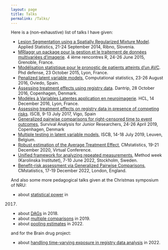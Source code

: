```yaml
---
layout: page
title: Talks
permalink: /Talks/
---
```


Here is a (non-exhaustive) list of talks I have given:
- [Lesion Segmentation using a Spatially Regularized Mixture
  Model](https://bozenne.github.io/doc/Talks/2014-Applied_statistics-Lesion_Segmentation.pdf). Applied Statistics, 21-24 September 2014, Ribno, Slovenia.
- [MRIaggr un package pour la gestion et le traitement de données
multivariées d’imagerie](https://bozenne.github.io/doc/Talks/2015-R-MRIaggr.pdf). 4 ième rencontres R, 24-26 June 2015, Grenoble,
France.
- [Modélisation statistique pour le pronostic de patients
atteints d’un AVC](https://bozenne.github.io/doc/Talks/2015-Phd.pdf). Phd defense, 23 October 2015, Lyon, France.
- [Penalized latent variable models](https://bozenne.github.io/doc/Talks/2016-Compstat-pLVM.pdf), Computational statistics, 23-26
August 2016, Oviedo, Spain.
- [Assessing treatment effects using registry data](https://bozenne.github.io/doc/Talks/2016-Dantrip-ate_assumptions.pdf). Dantrip, 28 October
  2016, Copenhagen, Denmark.
- [Modèles à Variables Latentes application en neuroimagerie](https://bozenne.github.io/doc/Talks/2016-HCL-LVMneuro.pdf). HCL,
  14 December 2016, Lyon, France.
- [Assessing treatment effects on registry data in presence of
competing risks](https://bozenne.github.io/doc/Talks/2017-ISCB-ate.pdf). ISCB, 9-13 July 2017, Vigo, Spain
- [Generalized pairwise comparisons for right-censored time to event
outcomes](https://bozenne.github.io/doc/Talks/2019-prezSAfJR-GPC.pdf), Survival Analysis for Junior Researchers, 24-26 April 2019,
Copenhagen, Denmark
- [Multiple testing in latent variable models](https://bozenne.github.io/doc/Talks/2019-ISCB-multcomp_LVM.pdf), ISCB, 14-18 July 2019,
  Leuven, Belgium.
- [Robust estimation of the Average Treatment Effect](https://bozenne.github.io/doc/Talks/2020-CMStatistics-ateRobust.pdf), CMstatistics, 19-21 December 2020,
  Virtual Conference.
- [Unified framework for analyzing repeated measurements](https://bozenne.github.io/doc/Talks/2021-KI-LMMstar.pdf), Method week (Karolinska Institutet), 7-10 June 2022,
  Stockholm, Sweden.
- [Benefit-risk assessment via Generalized Pairwise Comparisons](https://bozenne.github.io/doc/Talks/2022-CMStatistics-GPC.pdf), CMstatistics, 17-19 December 2022,
  London, England.

And also some more pedagogical talks given at the Christmas symposium
of NRU:

- about [statistical
power](https://bozenne.github.io/doc/Talks/2017-XNRU-power.pdf) in
2017.
- about [DAGs](https://bozenne.github.io/doc/Talks/2018-XNRU-DAGs.pdf) in 2018.
- about [multiple
comparisons](https://bozenne.github.io/doc/Talks/2019-XNRU-multcomp.pdf) in 2019.
- about [pooling estimates](https://bozenne.github.io/doc/Talks/2022-XNRU-pooling.pdf) in 2022.

and for the Brain drug project:
- about [handling time-varying exposure in registry data analysis](https://bozenne.github.io/doc/Talks/2022-ECF-immortalBias.pdf) in 2022.
